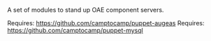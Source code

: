 A set of modules to stand up OAE component servers.

Requires: https://github.com/camptocamp/puppet-augeas
Requires: https://github.com/camptocamp/puppet-mysql
